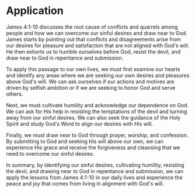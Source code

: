 # Application

James 4:1-10 discusses the root cause of conflicts and quarrels among people and how we can overcome our sinful desires and draw near to God. James starts by pointing out that conflicts and disagreements arise from our desires for pleasure and satisfaction that are not aligned with God's will. He then exhorts us to humble ourselves before God, resist the devil, and draw near to God in repentance and submission.

To apply this passage to our own lives, we must first examine our hearts and identify any areas where we are seeking our own desires and pleasures above God's will. We can ask ourselves if our actions and motives are driven by selfish ambition or if we are seeking to honor God and serve others.

Next, we must cultivate humility and acknowledge our dependence on God. We can ask for His help in resisting the temptations of the devil and turning away from our sinful desires. We can also seek the guidance of the Holy Spirit and study God's Word to align our desires with His will.

Finally, we must draw near to God through prayer, worship, and confession. By submitting to God and seeking His will above our own, we can experience His grace and receive the forgiveness and cleansing that we need to overcome our sinful desires.

In summary, by identifying our sinful desires, cultivating humility, resisting the devil, and drawing near to God in repentance and submission, we can apply the lessons from James 4:1-10 in our daily lives and experience the peace and joy that comes from living in alignment with God's will.